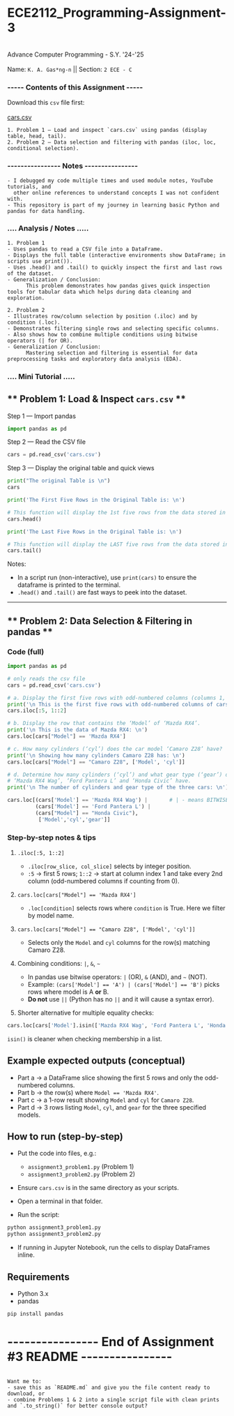 # ECE2112_Programming-Assignment-3 

<br>Advance Computer Programming - S.Y. '24-'25  
<br> Name: `K. A. Gas*ng-n` || Section: `2 ECE - C`

### ----- Contents of this Assignment ----- 
Download this `csv` file first: 
<br><br>[cars.csv](https://github.com/Kai-Ash2k6/ECE2112_Programming-Assignment-3/blob/data/cars.csv)
    
    1. Problem 1 – Load and inspect `cars.csv` using pandas (display table, head, tail).
    2. Problem 2 – Data selection and filtering with pandas (iloc, loc, conditional selection).
### ---------------- Notes ----------------
    
    - I debugged my code multiple times and used module notes, YouTube tutorials, and 
      other online references to understand concepts I was not confident with.
    - This repository is part of my journey in learning basic Python and pandas for data handling.

### .... Analysis / Notes .....
    
    1. Problem 1
    - Uses pandas to read a CSV file into a DataFrame.
    - Displays the full table (interactive environments show DataFrame; in scripts use print()).
    - Uses .head() and .tail() to quickly inspect the first and last rows of the dataset.
    - Generalization / Conclusion:
          This problem demonstrates how pandas gives quick inspection tools for tabular data which helps during data cleaning and exploration.

    2. Problem 2
    - Illustrates row/column selection by position (.iloc) and by condition (.loc).
    - Demonstrates filtering single rows and selecting specific columns.
    - Also shows how to combine multiple conditions using bitwise operators (| for OR).
    - Generalization / Conclusion:
          Mastering selection and filtering is essential for data preprocessing tasks and exploratory data analysis (EDA).

### .... Mini Tutorial .....

## ** Problem 1: Load & Inspect `cars.csv` **

Step 1 — Import pandas

```python
import pandas as pd
````

Step 2 — Read the CSV file

```python
cars = pd.read_csv('cars.csv')
```

Step 3 — Display the original table and quick views

```python
print("The original Table is \n")
cars

print('The First Five Rows in the Original Table is: \n')

# This function will display the 1st five rows from the data stored in cars
cars.head()

print('The Last Five Rows in the Original Table is: \n')

# This function will display the LAST five rows from the data stored in cars
cars.tail()
```

Notes:

* In a script run (non-interactive), use `print(cars)` to ensure the dataframe is printed to the terminal.
* `.head()` and `.tail()` are fast ways to peek into the dataset.

---

## \*\* Problem 2: Data Selection & Filtering in pandas \*\*

### Code (full)

```python
import pandas as pd

# only reads the csv file
cars = pd.read_csv('cars.csv')

# a. Display the first five rows with odd-numbered columns (columns 1, 3, 5, 7…)
print('\n This is the first five rows with odd-numbered columns of cars: \n')
cars.iloc[:5, 1::2]

# b. Display the row that contains the ‘Model’ of ‘Mazda RX4’.
print('\n This is the data of Mazda RX4: \n')
cars.loc[cars["Model"] == 'Mazda RX4']

# c. How many cylinders (‘cyl’) does the car model ‘Camaro Z28’ have?
print('\n Showing how many cylinders Camaro Z28 has: \n')
cars.loc[cars["Model"] == "Camaro Z28", ['Model', 'cyl']]

# d. Determine how many cylinders (‘cyl’) and what gear type (‘gear’) do the car models 
# ‘Mazda RX4 Wag’, ‘Ford Pantera L’ and ‘Honda Civic’ have.
print('\n The number of cylinders and gear type of the three cars: \n')

cars.loc[(cars['Model'] == 'Mazda RX4 Wag') |       # | - means BITWISE OR
         (cars['Model'] == 'Ford Pantera L') |
         (cars["Model"] == "Honda Civic"),
          ['Model','cyl','gear']]
```

### Step-by-step notes & tips

1. `.iloc[:5, 1::2]`

   * `.iloc[row_slice, col_slice]` selects by integer position.
   * `:5` → first 5 rows; `1::2` → start at column index 1 and take every 2nd column (odd-numbered columns if counting from 0).

2. `cars.loc[cars["Model"] == 'Mazda RX4']`

   * `.loc[condition]` selects rows where `condition` is True. Here we filter by model name.

3. `cars.loc[cars["Model"] == "Camaro Z28", ['Model', 'cyl']]`

   * Selects only the `Model` and `cyl` columns for the row(s) matching Camaro Z28.

4. Combining conditions: `|`, `&`, `~`

   * In pandas use bitwise operators: `|` (OR), `&` (AND), and `~` (NOT).
   * Example: `(cars['Model'] == 'A') | (cars['Model'] == 'B')` picks rows where model is A **or** B.
   * **Do not** use `||` (Python has no `||` and it will cause a syntax error).

5. Shorter alternative for multiple equality checks:

```python
cars.loc[cars['Model'].isin(['Mazda RX4 Wag', 'Ford Pantera L', 'Honda Civic']), ['Model','cyl','gear']]
```

`isin()` is cleaner when checking membership in a list.

## Example expected outputs (conceptual)

* Part a → a DataFrame slice showing the first 5 rows and only the odd-numbered columns.
* Part b → the row(s) where `Model == 'Mazda RX4'`.
* Part c → a 1-row result showing `Model` and `cyl` for `Camaro Z28`.
* Part d → 3 rows listing `Model`, `cyl`, and `gear` for the three specified models.

## How to run (step-by-step)

* Put the code into files, e.g.:

  * `assignment3_problem1.py` (Problem 1)
  * `assignment3_problem2.py` (Problem 2)
* Ensure `cars.csv` is in the same directory as your scripts.
* Open a terminal in that folder.
* Run the script:

```bash
python assignment3_problem1.py
python assignment3_problem2.py
```

* If running in Jupyter Notebook, run the cells to display DataFrames inline.

## Requirements

* Python 3.x
* pandas

```bash
pip install pandas
```

# ---------------- End of Assignment #3 README ----------------

```

Want me to:
- save this as `README.md` and give you the file content ready to download, or  
- combine Problems 1 & 2 into a single script file with clean prints and `.to_string()` for better console output?
```
